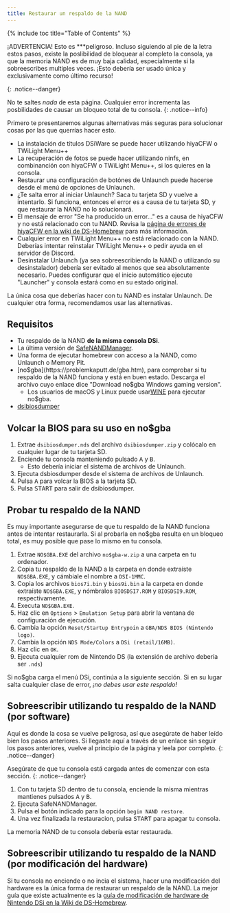 ```yaml
---
title: Restaurar un respaldo de la NAND
---
```


{% include toc title="Table of Contents" %}

¡ADVERTENCIA! Esto es ***peligroso</strong>. Incluso siguiendo al pie de la letra estos pasos, existe la poslibilidad de bloquear al completo la consola, ya que la memoria NAND es de muy baja calidad, especialmente si la sobreescribes multiples veces. ¡Esto debería ser usado única y exclusivamente como último recurso! </p>
{: .notice--danger}

No te saltes *nada* de esta página. Cualquier error incrementa las posbilidades de causar un bloqueo total de tu consola.
{: .notice--info}

Primero te presentaremos algunas alternativas más seguras para solucionar cosas por las que querrías hacer esto.
- La instalación de títulos DSiWare se puede hacer utilizando hiyaCFW o TWiLight Menu++
- La recuperación de fotos se puede hacer utilizando ninfs, en combinanción con hiyaCFW o TWiLight Menu++, si los quieres en la consola.
- Restaurar una configuración de botónes de Unlaunch puede hacerse desde el menú de opciones de Unlaunch.
- ¿Te salta error al iniciar Unlaunch? Saca tu tarjeta SD y vuelve a intentarlo. Si funciona, entonces el error es a causa de tu tarjeta SD, y que restaurar la NAND no lo solucionará.
- El mensaje de error "Se ha producido un error..." es a causa de hiyaCFW y no está relacionado con tu NAND. Revisa la [página de errores de hiyaCFW en la wiki de DS-Homebrew](https://wiki.ds-homebrew.com/hiyacfw/troubleshooting) para más información.
- Cualquier error en TWiLight Menu++ no está relacionado con la NAND. Deberías intentar reinstalar TWiLight Menu++ o pedir ayuda en el servidor de Discord.
- Desinstalar Unlaunch (ya sea sobreescribiendo la NAND o utilizando su desinstalador) debería ser evitado al menos que sea absolutamente necesario. Puedes configurar que el inicio automático ejecute "Launcher" y consola estará como en su estado original.

La única cosa que deberías hacer con tu NAND es instalar Unlaunch. De cualquier otra forma, recomendamos usar las alternativas.

## Requisitos
- Tu respaldo de la NAND **de la misma consola DSi**.
- La última versión de [SafeNANDManager](https://github.com/DS-Homebrew/SafeNANDManager/releases/latest/download/SafeNANDManager.nds).
- Una forma de ejecutar homebrew con acceso a la NAND, como Unlaunch o Memory Pit.
- [no$gba](https://problemkaputt.de/gba.htm), para comprobar si tu respaldo de la NAND funciona y está en buen estado. Descarga el archivo cuyo enlace dice "Download no$gba Windows gaming version".
  - Los usuarios de macOS y Linux puede usar[WINE](https://winehq.org) para ejecutar no$gba.
- [dsibiosdumper](http://melonds.kuribo64.net/downloads/dsibiosdumper.7z)

## Volcar la BIOS para su uso en no$gba
1. Extrae `dsibiosdumper.nds` del archivo `dsibiosdumper.zip` y colócalo en cualquier lugar de tu tarjeta SD.
2. Enciende tu consola manteniendo pulsado <kbd class="face">A</kbd> y <kbd class="face">B</kbd>.
   - Esto debería iniciar el sistema de archivos de Unlaunch.
3. Ejecuta dsbiosdumper desde el sistema de archivos de Unlaunch.
4. Pulsa <kbd class="face">A</kbd> para volcar la BIOS a la tarjeta SD.
5. Pulsa <kbd>START</kbd> para salir de dsibiosdumper.

## Probar tu respaldo de la NAND
Es muy importante asegurarse de que tu respaldo de la NAND funciona antes de intentar restaurarla. Si al probarla en no$gba resulta en un bloqueo total, es muy posible que pase lo mismo en tu consola.
1. Extrae `NO$GBA.EXE` del archivo `no$gba-w.zip` a una carpeta en tu ordenador.
2. Copia tu respaldo de la NAND a la carpeta en donde extraíste `NO$GBA.EXE`, y cámbiale el nombre a `DSI-1MMC`.
3. Copia los archivos `bios7i.bin` y `bios9i.bin` a la carpeta en donde extraíste `NO$GBA.EXE`, y nómbralos `BIOSDSI7.ROM` y `BIOSDSI9.ROM`, respectivamente.
4. Executa `NO$GBA.EXE`.
5. Haz clic en `Options` > `Emulation Setup` para abrir la ventana de configuración de ejecución.
6. Cambia la opción `Reset/Startup Entrypoin` a `GBA/NDS BIOS (Nintendo logo)`.
7. Cambia la opción `NDS Mode/Colors` a `DSi (retail/16MB)`.
8. Haz clic en `OK`.
9. Ejecuta cualquier rom de Nintendo DS (la extensión de archivo debería ser `.nds`)

Si no$gba carga el menú DSi, continúa a la siguiente sección. Si en su lugar salta cualquier clase de error, *¡no debes usar este respaldo!*

## Sobreescribir utilizando tu respaldo de la NAND (por software)

Aquí es donde la cosa se vuelve peligrosa, así que asegúrate de haber leído bien los pasos anteriores. Si llegaste aquí a través de un enlace sin seguir los pasos anteriores, vuelve al principio de la página y leela por completo.
{: .notice--danger}

Asegúrate de que tu consola está cargada antes de comenzar con esta sección.
{: .notice--danger}

1. Con tu tarjeta SD dentro de tu consola, enciende la misma mientras mantienes pulsados <kbd class="face">A</kbd> y <kbd class="face">B</kbd>.
3. Ejecuta SafeNANDManager.
4. Pulsa el botón indicado para la opción `begin NAND restore`.
6. Una vez finalizada la restauracion, pulsa <kbd>START</kbd> para apagar tu consola.

La memoria NAND de tu consola debería estar restaurada.

## Sobreescribir utilizando tu respaldo de la NAND (por modificación del hardware)
Si tu consola no enciende o no incia el sistema, hacer una modificación del hardware es la única forma de restaurar un respaldo de la NAND. La mejor guía que existe actualmente es la [guía de modificación de hardware de Nintendo DSi en la Wiki de DS-Homebrew](https://wiki.ds-homebrew.com/ds-index/hardmod#nintendo-dsi).
